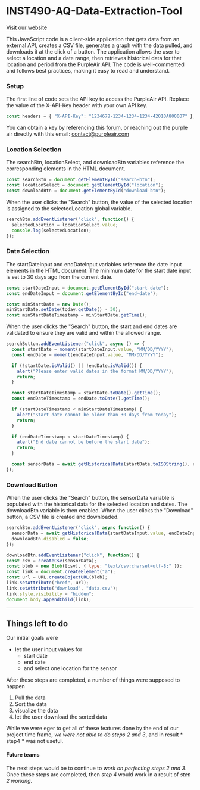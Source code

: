 # INST490-AQ-Data-Extraction-Tool

[Visit our website](./Website/index.html)

This JavaScript code is a client-side application that gets data from an external API, creates a CSV file, generates a graph with the data pulled, and downloads it at the click of a button. 
The application allows the user to select a location and a date range, then retrieves historical data for that location and period from the PurpleAir API. The code is well-commented and follows best practices, making it easy to read and understand.

### Setup
The first line of code sets the API key to access the PurpleAir API. Replace the value of the X-API-Key header with your own API key.

```js
const headers = { "X-API-Key": "1234678-1234-1234-1234-42010A800007" }; // replace with your actual API key
```
You can obtain a key by referencing this [forum](https://community.purpleair.com/t/creating-api-keys/3951), or reaching out the purple air directly with this email: contact@purpleair.com
### Location Selection
The searchBtn, locationSelect, and downloadBtn variables reference the corresponding elements in the HTML document.

```js
const searchBtn = document.getElementById("search-btn");
const locationSelect = document.getElementById("location");
const downloadBtn = document.getElementById("download-btn");
```

When the user clicks the "Search" button, the value of the selected location is assigned to the selectedLocation global variable.

```js
searchBtn.addEventListener("click", function() {
  selectedLocation = locationSelect.value;
  console.log(selectedLocation);
});
```

### Date Selection
The startDateInput and endDateInput variables reference the date input elements in the HTML document. The minimum date for the start date input is set to 30 days ago from the current date.

``` js
const startDateInput = document.getElementById("start-date");
const endDateInput = document.getElementById("end-date");

const minStartDate = new Date();
minStartDate.setDate(today.getDate() - 30);
const minStartDateTimestamp = minStartDate.getTime();
```

When the user clicks the "Search" button, the start and end dates are validated to ensure they are valid and within the allowed range.

```js
searchButton.addEventListener("click", async () => {
  const startDate = moment(startDateInput.value, "MM/DD/YYYY");
  const endDate = moment(endDateInput.value, "MM/DD/YYYY");

  if (!startDate.isValid() || !endDate.isValid()) {
    alert("Please enter valid dates in the format MM/DD/YYYY");
    return;
  }

  const startDateTimestamp = startDate.toDate().getTime();
  const endDateTimestamp = endDate.toDate().getTime();

  if (startDateTimestamp < minStartDateTimestamp) {
    alert("Start date cannot be older than 30 days from today");
    return;
  }

  if (endDateTimestamp < startDateTimestamp) {
    alert("End date cannot be before the start date");
    return;
  }

  const sensorData = await getHistoricalData(startDate.toISOString(), endDate.toISOString());
});
```

### Download Button
When the user clicks the "Search" button, the sensorData variable is populated with the historical data for the selected location and dates. The downloadBtn variable is then enabled. When the user clicks the "Download" button, a CSV file is created and downloaded.

``` js
searchBtn.addEventListener("click", async function() {
  sensorData = await getHistoricalData(startDateInput.value, endDateInput.value);
  downloadBtn.disabled = false;
});

downloadBtn.addEventListener("click", function() {
const csv = createCsv(sensorData);
const blob = new Blob([csv], { type: "text/csv;charset=utf-8;" });
const link = document.createElement("a");
const url = URL.createObjectURL(blob);
link.setAttribute("href", url);
link.setAttribute("download", "data.csv");
link.style.visibility = "hidden";
document.body.appendChild(link);
```
-------------------------------------
## Things left to do
Our initial goals were
* let the user input values for 
    * start date
    * end date
    * and select one location for the sensor

After these steps are completed, a number of things were supposed to happen
1. Pull the data 
2. Sort the data
3. visualize the data
4. let the user download the sorted data

While we were eger to get all of these features done by the end of our project time frame, *we were not able to do steps 2 and 3*, and in result * step4 * was not useful. 

#### Future teams
The next steps would be to continue to *work on perfecting steps 2 and 3*.
Once these steps are completed, then *step 4* would work in a result of *step 2 working*.